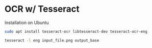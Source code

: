 # OCR w/ Tesseract

Installation on Ubuntu

```sh
sudo apt install tesseract-ocr libtesseract-dev tesseract-ocr-eng
```

```sh
tesseract -l eng input_file.png output_base
```
